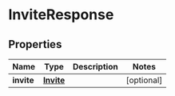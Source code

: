 
# InviteResponse

## Properties
Name | Type | Description | Notes
------------ | ------------- | ------------- | -------------
**invite** | [**Invite**](Invite.md) |  |  [optional]




